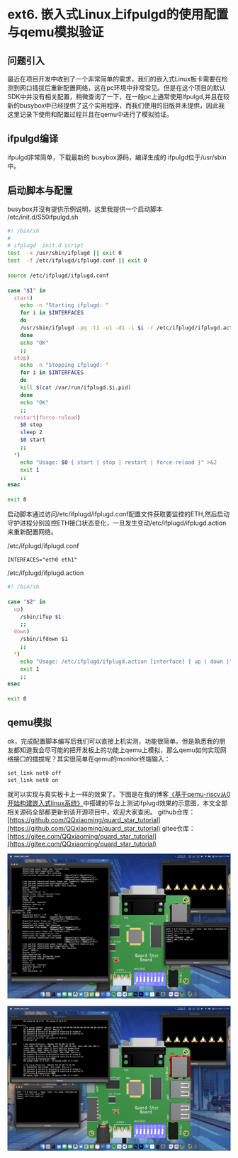 # ext6. 嵌入式Linux上ifpulgd的使用配置与qemu模拟验证

## 问题引入

最近在项目开发中收到了一个非常简单的需求，我们的嵌入式Linux板卡需要在检测到网口插拔后重新配置网络，这在pc环境中非常常见。但是在这个项目的默认SDK中并没有相关配置，稍微查询了一下，在一般pc上通常使用Ifpulgd,并且在较新的busybox中已经提供了这个实用程序，而我们使用的旧版并未提供，因此我这里记录下使用和配置过程并且在qemu中进行了模拟验证。

## ifpulgd编译

ifpulgd非常简单，下载最新的 busybox源码，编译生成的 ifpulgd位于/usr/sbin中。

## 启动脚本与配置

busybox并沒有提供示例说明，这里我提供一个启动脚本 /etc/init.d/S50ifpulgd.sh

```bash
#! /bin/sh
#
# ifplugd  init.d script
test  -x /usr/sbin/ifplugd || exit 0
test  -f /etc/ifplugd/ifplugd.conf || exit 0

source /etc/ifplugd/ifplugd.conf

case "$1" in
  start)
    echo -n "Starting ifplugd: "
	for i in $INTERFACES
	do
    /usr/sbin/ifplugd -pq -t1 -u1 -d1 -i $i -r /etc/ifplugd/ifplugd.action
	done
    echo "OK"
	;;
  stop)
	echo -n "Stopping ifplugd: "
	for i in $INTERFACES
	do
	kill $(cat /var/run/ifplugd.$i.pid)
	done
	echo "OK"
	;;
  restart|force-reload)
	$0 stop
	sleep 2
	$0 start
	;;
  *)
	echo "Usage: $0 { start | stop | restart | force-reload }" >&2
	exit 1
	;;
esac

exit 0
```

启动脚本通过访问/etc/ifplugd/ifplugd.conf配置文件获取要监控的ETH,然后启动守护进程分别监控ETH接口状态变化，一旦发生变动/etc/ifplugd/ifplugd.action来重新配置网络。

/etc/ifplugd/ifplugd.conf

```
INTERFACES="eth0 eth1"
```

/etc/ifplugd/ifplugd.action

```bash
#! /bin/sh

case "$2" in
  up)
	/sbin/ifup $1
	;;
  down)
	/sbin/ifdown $1
	;;
  *)
	echo "Usage: /etc/ifplugd/ifplugd.action [interface] { up | down }" >&2
	exit 1
	;;
esac

exit 0
```

## qemu模拟

ok，完成配置脚本编写后我们可以直接上机实测，功能很简单。但是孰悉我的朋友都知道我会尽可能的把开发板上的功能上qemu上模拟，那么qemu如何实现网络接口的插拔呢？其实很简单在qemu的monitor终端输入：

```
set_link net0 off
set_link net0 on
```

就可以实现与真实板卡上一样的效果了。下图是在我的博客[《基于qemu-riscv从0开始构建嵌入式linux系统》](https://blog.csdn.net/weixin_39871788/article/details/118469061)中搭建的平台上测试ifplugd效果的示意图，本文全部相关源码全部都更新到该开源项目中，欢迎大家查阅。
github仓库：[https://github.com/QQxiaoming/quard_star_tutorial](https://github.com/QQxiaoming/quard_star_tutorial)
gitee仓库：[https://gitee.com/QQxiaoming/quard_star_tutorial](https://gitee.com/QQxiaoming/quard_star_tutorial)

![ext6-0](./img/ext6-0.png)

![ext6-1](./img/ext6-1.png)
